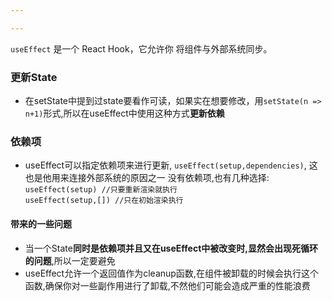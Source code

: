 ```yaml
---

---
```


```useEffect``` 是一个 React Hook，它允许你 将组件与外部系统同步。


### 更新State
- 在setState中提到过state要看作可读，如果实在想要修改，用```setState(n => n+1)```形式,所以在useEffect中使用这种方式**更新依赖**


### 依赖项
- useEffect可以指定依赖项来进行更新, ```useEffect(setup,dependencies)```, 这也是他用来连接外部系统的原因之一
没有依赖项,也有几种选择:<br/>
```useEffect(setup) //只要重新渲染就执行```<br/>
```useEffect(setup,[]) //只在初始渲染执行```

#### 带来的一些问题
- 当一个State**同时是依赖项并且又在useEffect中被改变时,显然会出现死循环的问题**,所以一定要避免
- useEffect允许一个返回值作为cleanup函数,在组件被卸载的时候会执行这个函数,确保你对一些副作用进行了卸载,不然他们可能会造成严重的性能浪费